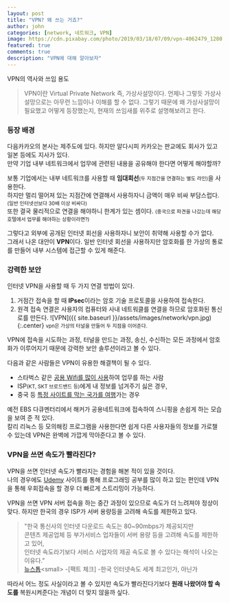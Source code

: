 ```yaml
---
layout: post
title: "VPN? 왜 쓰는 거죠?"
author: john
categories: [network, 네트워크, VPN]
image: https://cdn.pixabay.com/photo/2019/03/18/07/09/vpn-4062479_1280.jpg
featured: true
comments: true
description: "VPN에 대해 알아보자"
---
```

VPN의 역사와 쓰임 용도

 > VPN이란 <span class="color--red">Virtual Private Network</span> 즉, 가상사설망이다.
언제나 그렇듯 가상사설망으로는 아무런 느낌이나 이해를 할 수 없다. 
그렇기 때문에 왜 가상사설망이 필요했고 어떻게 등장했는지, 현재의 쓰임새를 위주로 설명해보려고 한다.  

### 등장 배경
다음카카오의 본사는 제주도에 있다. 하지만 알다시피 카카오는 판교에도 회사가 있고 일본 등에도 지사가 있다.<br>
만약 기업 내부 네트워크에서 업무에 관련된 내용을 공유해야 한다면 어떻게 해야할까?

보통 기업에서는 내부 네트워크를 사용할 때 **임대회선**<small>(두 지점간을 연결하는 별도 라인)</small>을 사용한다.<br>
하지만 멀리 떨어져 있는 지점간에 연결해서 사용하자니 금액이 매우 비싸 부담스럽다.<small>(일반 인터넷선보다 30배 이상 비싸다)</small> <br>
또한 결국 물리적으로 연결을 해야하니 한계가 있는 셈이다. <small>(중국으로 파견을 나갔는데 해당 호텔에서 업무를 해야하는 상황이라면?)</small>

그렇다고 외부에 공개된 인터넷 회선을 사용하자니 보안이 취약해 사용할 수가 없다.    
그래서 나온 대안이 **VPN**이다. 일반 인터넷 회선을 사용하지만 암호화를 한 가상의 통로를 만들어 내부 시스템에 접근할 수 있게 해준다.


### 강력한 보안

인터넷 VPN을 사용할 때 두 가지 연결 방법이 있다. 
1. 거점간 접속을 할 때 **IPsec**이라는 암호 기술 프로토콜을 사용하여 접속한다. 
2. 원격 접속 연결은 사용자의 컴퓨터와 사내 네트워클를 연결을 하므로 암호화된 통신로를 만든다.
![VPN]({{ site.baseurl }}/assets/images/network/vpn.jpg){:.center}
<small class="caption" style="margin-top:-3rem;">vpn은 가상의 터널을 만들어 두 지점을 이어준다.</small>

VPN에 접속을 시도하는 과정, 터널을 만드는 과정, 송신, 수신하는 모든 과정에서 암호화가 이루어지기 때문에 강력한 보안 솔루션이라고 볼 수 있다.

다음과 같은 사람들은 VPN이 유용한 해결책이 될 수 있다.

- 스타벅스 같은 <u>공용 Wifi를 많이 사용</u>하여 업무를 하는 사람
- ISP<small>(KT, SKT 브로드밴드 등)</small>에게 내 정보를 넘겨주기 싫은 경우,
- 중국 등 <u>특정 사이트를 막는 국가를 여행</u>가는 경우 

예전 EBS 다큐멘터리에서 해커가 공용네트워크에 접속하여 스니핑을 손쉽게 하는 모습을 보여 준 적 있다.<br> 
칼리 리눅스 등 모의해킹 프로그램을 사용한다면 쉽게 다른 사용자들의 정보를 가로챌 수 있는데 VPN은 완벽에 가깝게 막아준다고 볼 수 있다.


### VPN을 쓰면 속도가 빨라진다?

VPN을 쓰면 인터넷 속도가 빨라지는 경험을 해본 적이 있을 것이다.    
나의 경우에도 [Udemy]('https://www.udemy.com') 사이트를 통해 프로그래밍 공부를 많이 하고 있는 편인데 VPN을 통해 우회접속을 할 경우 더 빠르게 스트리밍이 가능하다.

VPN을 쓰면 VPN 서버 접속을 하는 중간 과정이 있으므로 속도가 더 느려져야 정상이 맞다.
하지만 한국의 경우 ISP가 서버 용량등을 고려해 속도를 제한하고 있다. 

>"한국 통신사의 인터넷 다운로드 속도는 80~90mbps가 제공되지만 <br>콘텐츠 제공업체 등 부가서비스 업자들이 서버 용량 등을 고려해 속도를 제한하고 있어,<br> 인터넷 속도라기보다 서비스 사업자의 제공 속도로 볼 수 있다는 해석이 나오는 이유다." <br>
[뉴스톱]('http://www.newstof.com/news/articleView.html?idxno=1220')<small> -[팩트 체크] -한국 인터넷속도 세계 최고인가, 아닌가</small>

따라서 어느 정도 사실이라고 볼 수 있지만 속도가 빨라진다기보다 **원래 나왔어야 할 속도를** 복원시켜준다는 개념이 더 맞지 않을까 싶다.
